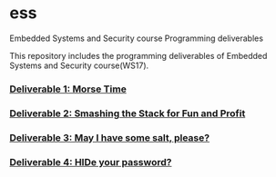 # ess
Embedded Systems and Security course Programming deliverables

This repository includes the programming deliverables of Embedded Systems and Security course(WS17). 

### [Deliverable 1: Morse Time](https://github.com/gundoganalperen/ess/blob/master/Deliverable1/deliverable1.pdf)

### [Deliverable 2: Smashing the Stack for Fun and Profit](https://github.com/gundoganalperen/ess/blob/master/Deliverable2/deliverable2.pdf)

### [Deliverable 3: May I have some salt, please?](https://github.com/gundoganalperen/ess/blob/master/Delirevable3/deliverable3.pdf)

### [Deliverable 4: HIDe your password?](https://github.com/gundoganalperen/ess/blob/master/Deliverable4/deliverable4.pdf)
